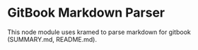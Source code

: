 # GitBook Markdown Parser

This node module uses kramed to parse markdown for gitbook (SUMMARY.md, README.md).
